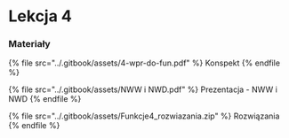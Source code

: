 # Lekcja 4

### Materiały

{% file src="../.gitbook/assets/4-wpr-do-fun.pdf" %}
Konspekt
{% endfile %}

{% file src="../.gitbook/assets/NWW i NWD.pdf" %}
Prezentacja - NWW i NWD
{% endfile %}

{% file src="../.gitbook/assets/Funkcje4_rozwiazania.zip" %}
Rozwiązania
{% endfile %}

